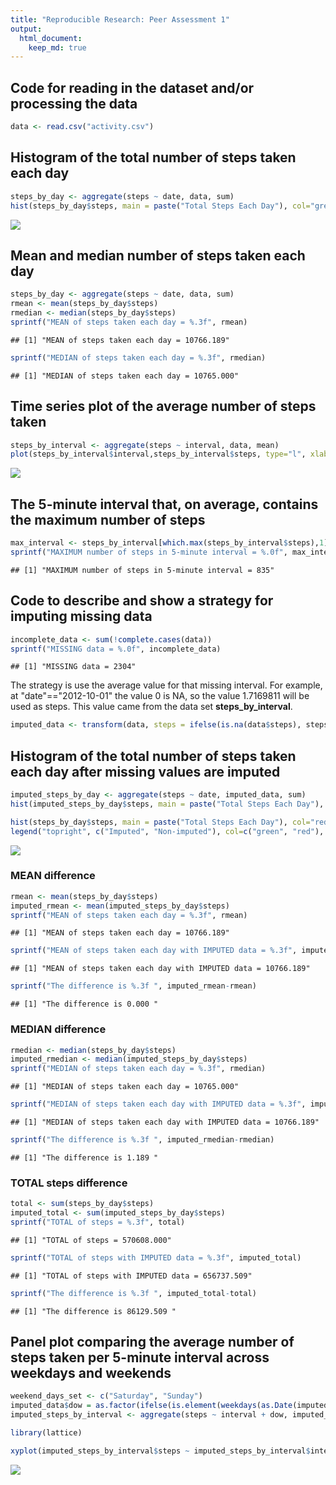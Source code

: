```yaml
---
title: "Reproducible Research: Peer Assessment 1"
output: 
  html_document:
    keep_md: true
---
```


## Code for reading in the dataset and/or processing the data

``` r
data <- read.csv("activity.csv")
```

## Histogram of the total number of steps taken each day

``` r
steps_by_day <- aggregate(steps ~ date, data, sum)
hist(steps_by_day$steps, main = paste("Total Steps Each Day"), col="green", xlab="Number of Steps")
```

![](PA1_template_files/figure-html/unnamed-chunk-2-1.png)<!-- -->

## Mean and median number of steps taken each day

``` r
steps_by_day <- aggregate(steps ~ date, data, sum)
rmean <- mean(steps_by_day$steps)
rmedian <- median(steps_by_day$steps)
sprintf("MEAN of steps taken each day = %.3f", rmean)
```

```
## [1] "MEAN of steps taken each day = 10766.189"
```

``` r
sprintf("MEDIAN of steps taken each day = %.3f", rmedian)
```

```
## [1] "MEDIAN of steps taken each day = 10765.000"
```

## Time series plot of the average number of steps taken

``` r
steps_by_interval <- aggregate(steps ~ interval, data, mean)
plot(steps_by_interval$interval,steps_by_interval$steps, type="l", xlab="Interval", ylab="Number of Steps",main="Average Number of Steps per Day by Interval")
```

![](PA1_template_files/figure-html/unnamed-chunk-4-1.png)<!-- -->

## The 5-minute interval that, on average, contains the maximum number of steps

``` r
max_interval <- steps_by_interval[which.max(steps_by_interval$steps),1]
sprintf("MAXIMUM number of steps in 5-minute interval = %.0f", max_interval)
```

```
## [1] "MAXIMUM number of steps in 5-minute interval = 835"
```

## Code to describe and show a strategy for imputing missing data

``` r
incomplete_data <- sum(!complete.cases(data))
sprintf("MISSING data = %.0f", incomplete_data)
```

```
## [1] "MISSING data = 2304"
```

The strategy is use the average value for that missing interval. For example, at "date"=="2012-10-01" the value 0 is NA, so the value 1.7169811 will be used as steps. This value came from the data set **steps_by_interval**.


``` r
imputed_data <- transform(data, steps = ifelse(is.na(data$steps), steps_by_interval$steps[match(data$interval, steps_by_interval$interval)], data$steps))
```

## Histogram of the total number of steps taken each day after missing values are imputed

``` r
imputed_steps_by_day <- aggregate(steps ~ date, imputed_data, sum)
hist(imputed_steps_by_day$steps, main = paste("Total Steps Each Day"), col="green", xlab="Number of Steps")

hist(steps_by_day$steps, main = paste("Total Steps Each Day"), col="red", xlab="Number of Steps", add=T)
legend("topright", c("Imputed", "Non-imputed"), col=c("green", "red"), lwd=10)
```

![](PA1_template_files/figure-html/unnamed-chunk-8-1.png)<!-- -->

### MEAN difference

``` r
rmean <- mean(steps_by_day$steps)
imputed_rmean <- mean(imputed_steps_by_day$steps)
sprintf("MEAN of steps taken each day = %.3f", rmean)
```

```
## [1] "MEAN of steps taken each day = 10766.189"
```

``` r
sprintf("MEAN of steps taken each day with IMPUTED data = %.3f", imputed_rmean)
```

```
## [1] "MEAN of steps taken each day with IMPUTED data = 10766.189"
```

``` r
sprintf("The difference is %.3f ", imputed_rmean-rmean)
```

```
## [1] "The difference is 0.000 "
```

### MEDIAN difference

``` r
rmedian <- median(steps_by_day$steps)
imputed_rmedian <- median(imputed_steps_by_day$steps)
sprintf("MEDIAN of steps taken each day = %.3f", rmedian)
```

```
## [1] "MEDIAN of steps taken each day = 10765.000"
```

``` r
sprintf("MEDIAN of steps taken each day with IMPUTED data = %.3f", imputed_rmedian)
```

```
## [1] "MEDIAN of steps taken each day with IMPUTED data = 10766.189"
```

``` r
sprintf("The difference is %.3f ", imputed_rmedian-rmedian)
```

```
## [1] "The difference is 1.189 "
```

### TOTAL steps difference

``` r
total <- sum(steps_by_day$steps)
imputed_total <- sum(imputed_steps_by_day$steps)
sprintf("TOTAL of steps = %.3f", total)
```

```
## [1] "TOTAL of steps = 570608.000"
```

``` r
sprintf("TOTAL of steps with IMPUTED data = %.3f", imputed_total)
```

```
## [1] "TOTAL of steps with IMPUTED data = 656737.509"
```

``` r
sprintf("The difference is %.3f ", imputed_total-total)
```

```
## [1] "The difference is 86129.509 "
```

## Panel plot comparing the average number of steps taken per 5-minute interval across weekdays and weekends

``` r
weekend_days_set <- c("Saturday", "Sunday")
imputed_data$dow = as.factor(ifelse(is.element(weekdays(as.Date(imputed_data$date)),weekend_days_set), "Weekend", "Weekday"))
imputed_steps_by_interval <- aggregate(steps ~ interval + dow, imputed_data, mean)

library(lattice)

xyplot(imputed_steps_by_interval$steps ~ imputed_steps_by_interval$interval|imputed_steps_by_interval$dow, main="Average Steps per Day by Interval",xlab="Interval", ylab="Steps",layout=c(1,2), type="l")
```

![](PA1_template_files/figure-html/unnamed-chunk-12-1.png)<!-- -->
